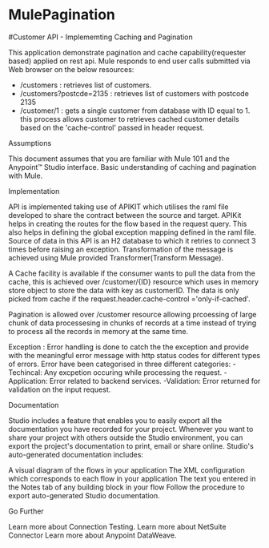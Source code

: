 # MulePagination

#Customer API - Implememting Caching and Pagination

This application demonstrate pagination and cache capability(requester based) applied on rest api.
Mule responds to end user calls submitted via Web browser on the below resources:

- /customers : retrieves list of customers.
- /customers?postcde=2135 : retrieves list of customers with postcode 2135
- /customer/1 : gets a single customer from database with ID equal to 1.
                this process allows customer to retrieves cached customer details based on the 'cache-control' passed in header request.

Assumptions

This document assumes that you are familiar with Mule 101 and the Anypoint™ Studio interface. Basic understanding of caching and pagination with Mule.

Implementation

API is implemented taking use of APIKIT which utilises the raml file developed to share the contract between the source and target.
APIKit helps in creating the routes for the flow based in the request query. This also helps in defining the global exception mapping defined in the raml file. 
Source of data in this API is an H2 database to which it retries to connect 3 times before raising an exception. Transformation of the message is achieved using Mule provided Transformer(Transform Message).

A Cache facility is available if the consumer wants to pull the data from the cache, this is achieved over /customer/{ID} resource which uses in memory store object to store the data with key as customerID. The data is only picked from cache if the request.header.cache-control ='only-if-cached'.

Pagination is allowed over /customer resource allowing prcoessing of large chunk of data processesing in chunks of records at a time instead of trying to process all the records in memory at the same time. 

Exception :
Error handling is done to catch the the exception and provide with the meaningful error message with http status codes for different types of errors. Error have been categorised in three different categories:
-Techincal: Any excpetion occuring while processing the request.
-Application: Error related to backend services.
-Validation: Error returned for validation on the input request.

Documentation

Studio includes a feature that enables you to easily export all the documentation you have recorded for your project. Whenever you want to share your project with others outside the Studio environment, you can export the project's documentation to print, email or share online. Studio's auto-generated documentation includes:

A visual diagram of the flows in your application
The XML configuration which corresponds to each flow in your application
The text you entered in the Notes tab of any building block in your flow
Follow the procedure to export auto-generated Studio documentation.

Go Further

Learn more about Connection Testing.
Learn more about NetSuite Connector
Learn more about Anypoint DataWeave.
